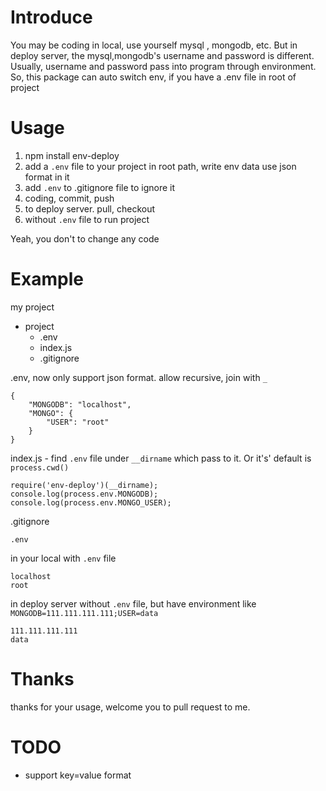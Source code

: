 # Introduce
You may be coding in local, use yourself mysql , mongodb, etc. But in deploy server, the mysql,mongodb's username and password is different. Usually, username and password pass into program through environment.
So, this package can auto switch env, if you have a .env file in root of project

# Usage
1.
    npm install env-deploy
2. add a `.env` file to your project in root path, write env data use json format in it
3. add `.env` to .gitignore file to ignore it
4. coding, commit, push
5. to deploy server. pull, checkout
6. without `.env` file to run project

Yeah, you don't to change any code

# Example
my project
* project
    * .env
    * index.js
    * .gitignore

.env, now only support json format. allow recursive, join with `_`

    {
        "MONGODB": "localhost",
        "MONGO": {
            "USER": "root"
        }
    }

index.js - find `.env` file under `__dirname` which pass to it. Or it's' default is `process.cwd()`

    require('env-deploy')(__dirname);
    console.log(process.env.MONGODB);
    console.log(process.env.MONGO_USER);

.gitignore

    .env

in your local with `.env` file

    localhost
    root

in deploy server without `.env` file, but have environment like `MONGODB=111.111.111.111;USER=data`

    111.111.111.111
    data

# Thanks
thanks for your usage, welcome you to pull request to me.

# TODO
* support key=value format